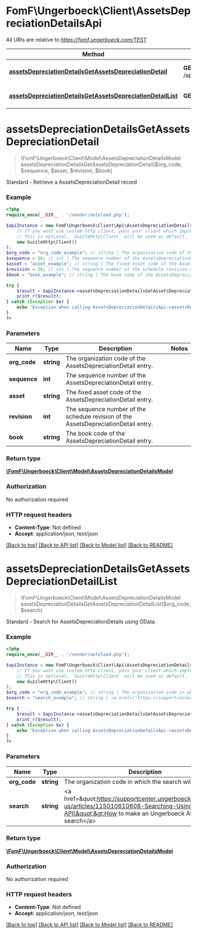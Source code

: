 # FomF\Ungerboeck\Client\AssetsDepreciationDetailsApi

All URIs are relative to *https://fomf.ungerboeck.com/TEST*

Method | HTTP request | Description
------------- | ------------- | -------------
[**assetsDepreciationDetailsGetAssetsDepreciationDetail**](AssetsDepreciationDetailsApi.md#assetsDepreciationDetailsGetAssetsDepreciationDetail) | **GET** /api/v1/AssetsDepreciationDetails/{OrgCode}/{Sequence}/{Asset}/{Revision}/{Book} | Standard - Retrieve a AssetsDepreciationDetail record
[**assetsDepreciationDetailsGetAssetsDepreciationDetailList**](AssetsDepreciationDetailsApi.md#assetsDepreciationDetailsGetAssetsDepreciationDetailList) | **GET** /api/v1/AssetsDepreciationDetails/{OrgCode} | Standard - Search for AssetsDepreciationDetails using OData.


# **assetsDepreciationDetailsGetAssetsDepreciationDetail**
> \FomF\Ungerboeck\Client\Model\AssetsDepreciationDetailsModel assetsDepreciationDetailsGetAssetsDepreciationDetail($org_code, $sequence, $asset, $revision, $book)

Standard - Retrieve a AssetsDepreciationDetail record

### Example
```php
<?php
require_once(__DIR__ . '/vendor/autoload.php');

$apiInstance = new FomF\Ungerboeck\Client\Api\AssetsDepreciationDetailsApi(
    // If you want use custom http client, pass your client which implements `GuzzleHttp\ClientInterface`.
    // This is optional, `GuzzleHttp\Client` will be used as default.
    new GuzzleHttp\Client()
);
$org_code = "org_code_example"; // string | The organization code of the AssetsDepreciationDetail entry.
$sequence = 56; // int | The sequence number of the AssetsDepreciationDetail entry.
$asset = "asset_example"; // string | The fixed asset code of the AssetsDepreciationDetail entry.
$revision = 56; // int | The sequence number of the schedule revision of the AssetsDepreciationDetail entry.
$book = "book_example"; // string | The book code of the AssetsDepreciationDetail entry.

try {
    $result = $apiInstance->assetsDepreciationDetailsGetAssetsDepreciationDetail($org_code, $sequence, $asset, $revision, $book);
    print_r($result);
} catch (Exception $e) {
    echo 'Exception when calling AssetsDepreciationDetailsApi->assetsDepreciationDetailsGetAssetsDepreciationDetail: ', $e->getMessage(), PHP_EOL;
}
?>
```

### Parameters

Name | Type | Description  | Notes
------------- | ------------- | ------------- | -------------
 **org_code** | **string**| The organization code of the AssetsDepreciationDetail entry. |
 **sequence** | **int**| The sequence number of the AssetsDepreciationDetail entry. |
 **asset** | **string**| The fixed asset code of the AssetsDepreciationDetail entry. |
 **revision** | **int**| The sequence number of the schedule revision of the AssetsDepreciationDetail entry. |
 **book** | **string**| The book code of the AssetsDepreciationDetail entry. |

### Return type

[**\FomF\Ungerboeck\Client\Model\AssetsDepreciationDetailsModel**](../Model/AssetsDepreciationDetailsModel.md)

### Authorization

No authorization required

### HTTP request headers

 - **Content-Type**: Not defined
 - **Accept**: application/json, text/json

[[Back to top]](#) [[Back to API list]](../../README.md#documentation-for-api-endpoints) [[Back to Model list]](../../README.md#documentation-for-models) [[Back to README]](../../README.md)

# **assetsDepreciationDetailsGetAssetsDepreciationDetailList**
> \FomF\Ungerboeck\Client\Model\AssetsDepreciationDetailsModel assetsDepreciationDetailsGetAssetsDepreciationDetailList($org_code, $search)

Standard - Search for AssetsDepreciationDetails using OData.

### Example
```php
<?php
require_once(__DIR__ . '/vendor/autoload.php');

$apiInstance = new FomF\Ungerboeck\Client\Api\AssetsDepreciationDetailsApi(
    // If you want use custom http client, pass your client which implements `GuzzleHttp\ClientInterface`.
    // This is optional, `GuzzleHttp\Client` will be used as default.
    new GuzzleHttp\Client()
);
$org_code = "org_code_example"; // string | The organization code in which the search will take place
$search = "search_example"; // string | <a href=\"https://supportcenter.ungerboeck.com/hc/en-us/articles/115010610608-Searching-Using-the-API\">How to make an Ungerboeck API search</a>

try {
    $result = $apiInstance->assetsDepreciationDetailsGetAssetsDepreciationDetailList($org_code, $search);
    print_r($result);
} catch (Exception $e) {
    echo 'Exception when calling AssetsDepreciationDetailsApi->assetsDepreciationDetailsGetAssetsDepreciationDetailList: ', $e->getMessage(), PHP_EOL;
}
?>
```

### Parameters

Name | Type | Description  | Notes
------------- | ------------- | ------------- | -------------
 **org_code** | **string**| The organization code in which the search will take place |
 **search** | **string**| &lt;a href&#x3D;\&quot;https://supportcenter.ungerboeck.com/hc/en-us/articles/115010610608-Searching-Using-the-API\&quot;&gt;How to make an Ungerboeck API search&lt;/a&gt; |

### Return type

[**\FomF\Ungerboeck\Client\Model\AssetsDepreciationDetailsModel**](../Model/AssetsDepreciationDetailsModel.md)

### Authorization

No authorization required

### HTTP request headers

 - **Content-Type**: Not defined
 - **Accept**: application/json, text/json

[[Back to top]](#) [[Back to API list]](../../README.md#documentation-for-api-endpoints) [[Back to Model list]](../../README.md#documentation-for-models) [[Back to README]](../../README.md)

